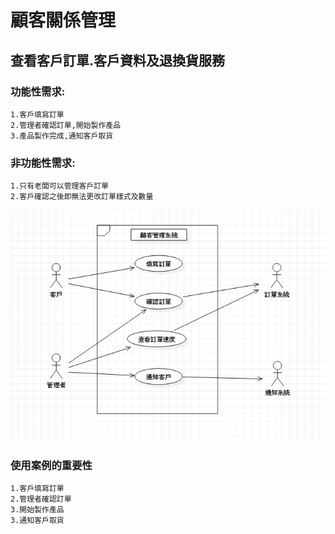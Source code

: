 # 顧客關係管理
## 查看客戶訂單.客戶資料及退換貨服務
### 功能性需求:
    1.客戶填寫訂單
    2.管理者確認訂單,開始製作產品
    3.產品製作完成,通知客戶取貨
### 非功能性需求:
    1.只有老闆可以管理客戶訂單
    2.客戶確認之後即無法更改訂單樣式及數量

![costomer](0924.jpg "usecasediagram")
### 使用案例的重要性
    1.客戶填寫訂單
    2.管理者確認訂單
    3.開始製作產品
    3.通知客戶取貨
####    
    
